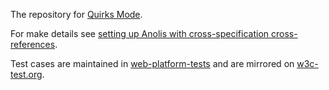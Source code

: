 The repository for [Quirks Mode](http://quirks.spec.whatwg.org/).

For make details see [setting up Anolis with cross-specification cross-references](http://wiki.whatwg.org/wiki/Anolis).

Test cases are maintained in [web-platform-tests](https://github.com/w3c/web-platform-tests/tree/master/quirks-mode) and are mirrored on [w3c-test.org](http://w3c-test.org/quirks-mode/).
